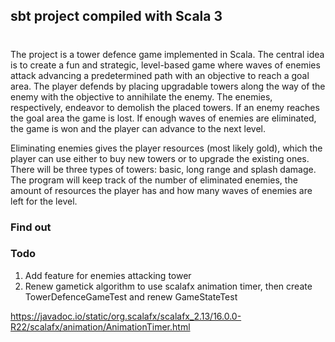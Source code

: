 ## sbt project compiled with Scala 3

#
The project is a tower defence game implemented in Scala. The central idea is to create a fun and strategic, level-based game where waves of enemies attack advancing a predetermined path with an objective to reach a goal area. The player defends by placing upgradable towers along the way of the enemy with the objective to annihilate the enemy. The enemies, respectively, endeavor to demolish the placed towers. 
If an enemy reaches the goal area the game is lost. If enough waves of enemies are eliminated, the game is won and the player can advance to the next level.

Eliminating enemies gives the player resources (most likely gold), which the player can use either to buy new towers or to upgrade the existing ones. There will be three types of towers: basic, long range and splash damage. The program will keep track of the number of eliminated enemies, the amount of resources the player has and how many waves of enemies are left for the level.

### Find out


### Todo
1) Add feature for enemies attacking tower
2) Renew gametick algorithm to use scalafx animation timer, then create TowerDefenceGameTest and renew GameStateTest

https://javadoc.io/static/org.scalafx/scalafx_2.13/16.0.0-R22/scalafx/animation/AnimationTimer.html
